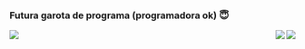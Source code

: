 ### Futura garota de programa (programadora ok) 😇

<!--
**evillyf/evillyf** is a ✨ _special_ ✨ repository because its `README.md` (this file) appears on your GitHub profile.

Here are some ideas to get you started:

- 🔭 I’m currently working on ...
- 🌱 I’m currently learning ...
- 👯 I’m looking to collaborate on ...
- 🤔 I’m looking for help with ...
- 💬 Ask me about ...
- 📫 How to reach me: ...
- 😄 Pronouns: ...
- ⚡ Fun fact: ...
-->


<a href="https://github.com/evillyf/github-readme-stats">
  <img align="center" src="https://github-readme-stats.vercel.app/api/top-langs/?username=evillyf&layout=compact&show_icons=true&theme=radical" />
</a>

<a href="https://instagram.com/evilly.dias_">
<img align="right" src="https://img.shields.io/badge/Instagram-E4405F?style=for-the-badge&logo=instagram&logoColor=white"/>
</a>

<a href="https://evillyf.github.io/meu-contato/" target:_blank>
<img align="right" src="https://img.shields.io/badge/website-000000?style=for-the-badge&logo=About.me&logoColor=white"/>
</a>

